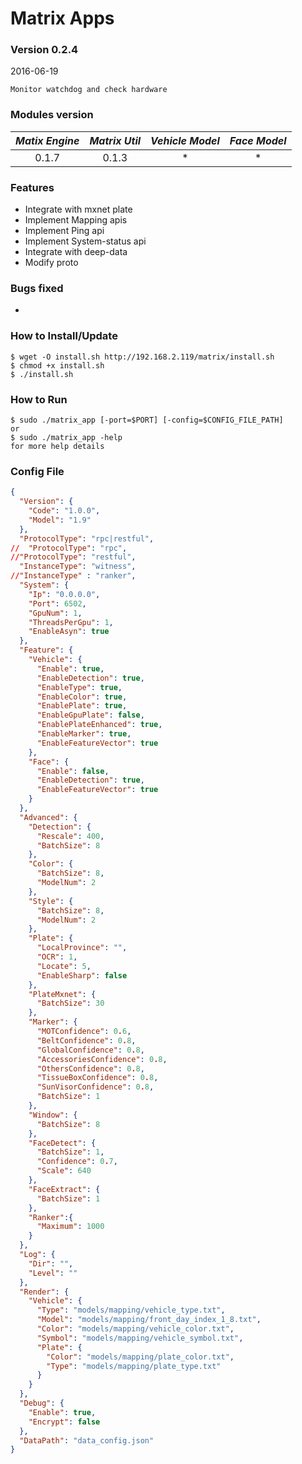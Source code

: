 # Matrix Apps
### Version 0.2.4
2016-06-19

```
Monitor watchdog and check hardware
```

### Modules version
| *Matix Engine* | *Matrix Util* | *Vehicle Model* | *Face Model* |
|:--------------:|:-------------:|:---------------:|:------------:|
| 0.1.7 | 0.1.3 | * | * |

### Features
- Integrate with mxnet plate
- Implement Mapping apis
- Implement Ping api
- Implement System-status api
- Integrate with deep-data
- Modify proto
### Bugs fixed
-
### How to Install/Update
```
$ wget -O install.sh http://192.168.2.119/matrix/install.sh
$ chmod +x install.sh
$ ./install.sh 
```

### How to Run
```
$ sudo ./matrix_app [-port=$PORT] [-config=$CONFIG_FILE_PATH]
or
$ sudo ./matrix_app -help
for more help details 
```

### Config File
```json
{
  "Version": {
    "Code": "1.0.0",
    "Model": "1.9"
  },
  "ProtocolType": "rpc|restful",
//  "ProtocolType": "rpc",
//"ProtocolType": "restful",
  "InstanceType": "witness",
//"InstanceType" : "ranker",
  "System": {
    "Ip": "0.0.0.0",
    "Port": 6502,
    "GpuNum": 1,
    "ThreadsPerGpu": 1,
    "EnableAsyn": true
  },
  "Feature": {
    "Vehicle": {
      "Enable": true,
      "EnableDetection": true,
      "EnableType": true,
      "EnableColor": true,
      "EnablePlate": true, 
      "EnableGpuPlate": false,
      "EnablePlateEnhanced": true,
      "EnableMarker": true, 
      "EnableFeatureVector": true 
    },
    "Face": {
      "Enable": false,
      "EnableDetection": true,
      "EnableFeatureVector": true
    }
  },
  "Advanced": {
    "Detection": {
      "Rescale": 400,
      "BatchSize": 8
    },
    "Color": {
      "BatchSize": 8,
      "ModelNum": 2
    },
    "Style": {
      "BatchSize": 8,
      "ModelNum": 2
    },
    "Plate": {
      "LocalProvince": "",
      "OCR": 1,
      "Locate": 5,
      "EnableSharp": false
    },
    "PlateMxnet": {
      "BatchSize": 30
    },
    "Marker": {
      "MOTConfidence": 0.6,
      "BeltConfidence": 0.8,
      "GlobalConfidence": 0.8,
      "AccessoriesConfidence": 0.8,
      "OthersConfidence": 0.8,
      "TissueBoxConfidence": 0.8,
      "SunVisorConfidence": 0.8,
      "BatchSize": 1
    },
    "Window": {
      "BatchSize": 8
    },
    "FaceDetect": {
      "BatchSize": 1,
      "Confidence": 0.7,
      "Scale": 640
    },
    "FaceExtract": {
      "BatchSize": 1
    },
    "Ranker":{
      "Maximum": 1000
    }
  },
  "Log": {
    "Dir": "",
    "Level": ""
  },
  "Render": {
    "Vehicle": {
      "Type": "models/mapping/vehicle_type.txt",
      "Model": "models/mapping/front_day_index_1_8.txt",
      "Color": "models/mapping/vehicle_color.txt",
      "Symbol": "models/mapping/vehicle_symbol.txt",
      "Plate": {
        "Color": "models/mapping/plate_color.txt",
        "Type": "models/mapping/plate_type.txt"
      }
    }
  },
  "Debug": {
    "Enable": true,
    "Encrypt": false
  },
  "DataPath": "data_config.json"
}

```